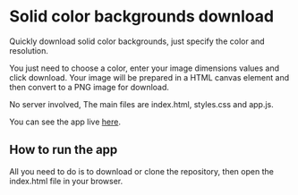 # Solid color backgrounds download

Quickly download solid color backgrounds, just specify the color and resolution.

You just need to choose a color, enter your image dimensions values and click download.
Your image will be prepared in a HTML canvas element and then convert to a PNG image for download.

No server involved, The main files are index.html, styles.css and app.js.

You can see the app live [here](https://agile8272.github.io/solid-color-backgrounds-download).

## How to run the app

All you need to do is to download or clone the repository, then open the index.html file in your browser.
